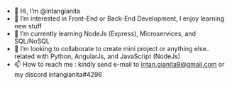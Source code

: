 - 👋 Hi, I’m @intangianita
- 👀 I’m interested in Front-End or Back-End Development, I enjoy learning new stuff
- 🌱 I’m currently learning NodeJs (Express), Microservices, and SQL/NoSQL
- 💞️ I’m looking to collaborate to create mini project or anything else.. related with Python, AngularJs, and JavaScript (NodeJs)
- 📫 How to reach me : kindly send e-mail to intan.gianita9@gmail.com or my discord intangianita#4296

<!---
intangianita/intangianita is a ✨ special ✨ repository because its `README.md` (this file) appears on your GitHub profile.
You can click the Preview link to take a look at your changes.
--->
